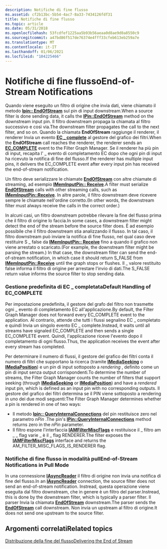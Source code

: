 ```yaml
---
description: Notifiche di fine flusso
ms.assetid: cf2b13bc-5b54-4ac7-8a33-7434126fdf31
title: Notifiche di fine flusso
ms.topic: article
ms.date: 05/31/2018
ms.openlocfilehash: 53fcdfef1225aa5b93b56aeaa0d8ae9d0a8550c9
ms.sourcegitcommit: a47bd86f517de76374e4fff33cfeb613eb259a7e
ms.translationtype: MT
ms.contentlocale: it-IT
ms.lasthandoff: 01/06/2021
ms.locfileid: "104225466"
---
```

# <a name="end-of-stream-notifications"></a><span data-ttu-id="f050e-103">Notifiche di fine flusso</span><span class="sxs-lookup"><span data-stu-id="f050e-103">End-of-Stream Notifications</span></span>

<span data-ttu-id="f050e-104">Quando viene eseguito un filtro di origine che invia dati, viene chiamato il metodo [**Ipin:: EndOfStream**](/windows/desktop/api/Strmif/nf-strmif-ipin-endofstream) sul pin di input downstream.</span><span class="sxs-lookup"><span data-stu-id="f050e-104">When a source filter is done sending data, it calls the [**IPin::EndOfStream**](/windows/desktop/api/Strmif/nf-strmif-ipin-endofstream) method on the downstream input pin.</span></span> <span data-ttu-id="f050e-105">Il filtro downstream propaga la chiamata al filtro successivo e così via.</span><span class="sxs-lookup"><span data-stu-id="f050e-105">The downstream filter propagates the call to the next filter, and so on.</span></span> <span data-ttu-id="f050e-106">Quando la chiamata **EndOfStream** raggiunge il renderer, il renderer Invia un evento [**EC \_ complete**](ec-complete.md) al gestore del grafico dei filtri.</span><span class="sxs-lookup"><span data-stu-id="f050e-106">When the **EndOfStream** call reaches the renderer, the renderer sends an [**EC\_COMPLETE**](ec-complete.md) event to the Filter Graph Manager.</span></span> <span data-ttu-id="f050e-107">Se il renderer ha più pin di input, recapita l' \_ evento di completamento EC dopo che ogni pin di input ha ricevuto la notifica di fine del flusso.</span><span class="sxs-lookup"><span data-stu-id="f050e-107">If the renderer has multiple input pins, it delivers the EC\_COMPLETE event after every input pin has received the end-of-stream notification.</span></span>

<span data-ttu-id="f050e-108">Un filtro deve serializzare le chiamate [**EndOfStream**](/windows/desktop/api/Strmif/nf-strmif-ipin-endofstream) con altre chiamate di streaming, ad esempio [**IMemInputPin:: Receive**](/windows/desktop/api/Strmif/nf-strmif-imeminputpin-receive).</span><span class="sxs-lookup"><span data-stu-id="f050e-108">A filter must serialize [**EndOfStream**](/windows/desktop/api/Strmif/nf-strmif-ipin-endofstream) calls with other streaming calls, such as [**IMemInputPin::Receive**](/windows/desktop/api/Strmif/nf-strmif-imeminputpin-receive).</span></span> <span data-ttu-id="f050e-109">In altre parole, il filtro downstream deve ricevere sempre le chiamate nell'ordine corretto.</span><span class="sxs-lookup"><span data-stu-id="f050e-109">(In other words, the downstream filter must always receive the calls in the correct order.)</span></span>

<span data-ttu-id="f050e-110">In alcuni casi, un filtro downstream potrebbe rilevare la fine del flusso prima che il filtro di origine lo faccia.</span><span class="sxs-lookup"><span data-stu-id="f050e-110">In some cases, a downstream filter might detect the end of the stream before the source filter does.</span></span> <span data-ttu-id="f050e-111">È ad esempio possibile che il filtro downstream stia analizzando il flusso. In tal caso, il filtro downstream può inviare la notifica di fine flusso, nel qual caso deve restituire S \_ false da [**IMemInputPin:: Receive**](/windows/desktop/api/Strmif/nf-strmif-imeminputpin-receive) fino a quando il grafico non viene arrestato o scaricato.</span><span class="sxs-lookup"><span data-stu-id="f050e-111">(For example, the downstream filter might be parsing the stream.) In that case, the downstream filter can send the end-of-stream notification, in which case it should return S\_FALSE from [**IMemInputPin::Receive**](/windows/desktop/api/Strmif/nf-strmif-imeminputpin-receive) until the graph stops or flushes.</span></span> <span data-ttu-id="f050e-112">Il \_ valore restituito false informa il filtro di origine per arrestare l'invio di dati.</span><span class="sxs-lookup"><span data-stu-id="f050e-112">The S\_FALSE return value informs the source filter to stop sending data.</span></span>

### <a name="default-handling-of-ec_complete"></a><span data-ttu-id="f050e-113">Gestione predefinita di EC \_ completata</span><span class="sxs-lookup"><span data-stu-id="f050e-113">Default Handling of EC\_COMPLETE</span></span>

<span data-ttu-id="f050e-114">Per impostazione predefinita, il gestore del grafo del filtro non trasmette ogni \_ evento di completamento EC all'applicazione.</span><span class="sxs-lookup"><span data-stu-id="f050e-114">By default, the Filter Graph Manager does not forward every EC\_COMPLETE event to the application.</span></span> <span data-ttu-id="f050e-115">Al contrario, attende che tutti i flussi segnalino EC \_ completato e quindi Invia un singolo evento EC \_ complete.</span><span class="sxs-lookup"><span data-stu-id="f050e-115">Instead, it waits until all streams have signaled EC\_COMPLETE and then sends a single EC\_COMPLETE event.</span></span> <span data-ttu-id="f050e-116">Quindi, l'applicazione riceve l'evento dopo il completamento di ogni flusso.</span><span class="sxs-lookup"><span data-stu-id="f050e-116">Thus, the application receives the event after every stream has completed.</span></span>

<span data-ttu-id="f050e-117">Per determinare il numero di flussi, il gestore del grafico dei filtri conta il numero di filtri che supportano la ricerca (tramite [**IMediaSeeking**](/windows/desktop/api/Strmif/nn-strmif-imediaseeking) o [**IMediaPosition**](/windows/desktop/api/Control/nn-control-imediaposition)) e un pin di input sottoposto a *rendering* , definito come un pin di input senza output corrispondenti.</span><span class="sxs-lookup"><span data-stu-id="f050e-117">To determine the number of streams, the Filter Graph Manager counts the number of filters that support seeking (through [**IMediaSeeking**](/windows/desktop/api/Strmif/nn-strmif-imediaseeking) or [**IMediaPosition**](/windows/desktop/api/Control/nn-control-imediaposition)) and have a *rendered* input pin, which is defined as an input pin with no corresponding outputs.</span></span> <span data-ttu-id="f050e-118">Il gestore del grafico dei filtri determina se il PIN viene sottoposto a rendering in uno dei due modi seguenti:</span><span class="sxs-lookup"><span data-stu-id="f050e-118">The Filter Graph Manager determines whether a pin is rendered in one of two ways:</span></span>

-   <span data-ttu-id="f050e-119">Il metodo [**Ipin:: QueryInternalConnections**](/windows/desktop/api/Strmif/nf-strmif-ipin-queryinternalconnections) del pin restituisce zero nel parametro *nPin* .</span><span class="sxs-lookup"><span data-stu-id="f050e-119">The pin's [**IPin::QueryInternalConnections**](/windows/desktop/api/Strmif/nf-strmif-ipin-queryinternalconnections) method returns zero in the *nPin* parameter.</span></span>
-   <span data-ttu-id="f050e-120">Il filtro espone l'interfaccia [**IAMFilterMiscFlags**](/windows/desktop/api/Strmif/nn-strmif-iamfiltermiscflags) e restituisce il \_ filtro am \_ \_ flag varie \_ è il \_ flag RENDERER.</span><span class="sxs-lookup"><span data-stu-id="f050e-120">The filter exposes the [**IAMFilterMiscFlags**](/windows/desktop/api/Strmif/nn-strmif-iamfiltermiscflags) interface and returns the AM\_FILTER\_MISC\_FLAGS\_IS\_RENDERER flag.</span></span>

### <a name="end-of-stream-notifications-in-pull-mode"></a><span data-ttu-id="f050e-121">Notifiche di fine flusso in modalità pull</span><span class="sxs-lookup"><span data-stu-id="f050e-121">End-of-Stream Notifications in Pull Mode</span></span>

<span data-ttu-id="f050e-122">In una connessione [**IAsyncReader**](/windows/desktop/api/Strmif/nn-strmif-iasyncreader) il filtro di origine non invia una notifica di fine del flusso.</span><span class="sxs-lookup"><span data-stu-id="f050e-122">In an [**IAsyncReader**](/windows/desktop/api/Strmif/nn-strmif-iasyncreader) connection, the source filter does not send an end-of-stream notification.</span></span> <span data-ttu-id="f050e-123">Instread, questa operazione viene eseguita dal filtro downstream, che in genere è un filtro del parser.</span><span class="sxs-lookup"><span data-stu-id="f050e-123">Instread, this is done by the downstream filter, which is typically a parser filter.</span></span> <span data-ttu-id="f050e-124">Il parser Invia la chiamata [**EndOfStream**](/windows/desktop/api/Strmif/nf-strmif-ipin-endofstream) downstream.</span><span class="sxs-lookup"><span data-stu-id="f050e-124">The parser sends the [**EndOfStream**](/windows/desktop/api/Strmif/nf-strmif-ipin-endofstream) call downstream.</span></span> <span data-ttu-id="f050e-125">Non invia un upstream al filtro di origine.</span><span class="sxs-lookup"><span data-stu-id="f050e-125">It does not send one upstream to the source filter.</span></span>

## <a name="related-topics"></a><span data-ttu-id="f050e-126">Argomenti correlati</span><span class="sxs-lookup"><span data-stu-id="f050e-126">Related topics</span></span>

<dl> <dt>

[<span data-ttu-id="f050e-127">Distribuzione della fine del flusso</span><span class="sxs-lookup"><span data-stu-id="f050e-127">Delivering the End of Stream</span></span>](delivering-the-end-of-stream.md)
</dt> </dl>

 

 



